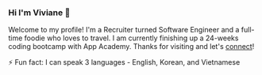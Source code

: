### Hi I'm Viviane 👋

<!-- <a href=”https://www.linkedin.com/in/leviviane/"><img align=”left” src=”https://raw.githubusercontent.com/leviviane/leviviane/main/images/linkedin.png" alt=”icon | LinkedIn” width=”21px”/></a> -->



Welcome to my profile! I'm a Recruiter turned Software Engineer and a full-time foodie who loves to travel. I am currently finishing up a 24-weeks coding bootcamp with App Academy. 
Thanks for visiting and let's [connect](https://www.linkedin.com/in/leviviane/)!

⚡ Fun fact: I can speak 3 languages - English, Korean, and Vietnamese

<!--
**leviviane/leviviane** is a ✨ _special_ ✨ repository because its `README.md` (this file) appears on your GitHub profile.

Here are some ideas to get you started:

- 🔭 I’m currently working on ...
- 🌱 I’m currently learning ...
- 👯 I’m looking to collaborate on ...
- 🤔 I’m looking for help with ...
- 💬 Ask me about ...
- 📫 How to reach me: ...
- 😄 Pronouns: ...
- ⚡ Fun fact: ...
-->
